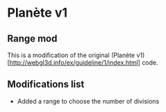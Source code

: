# Planète v1

## Range mod

This is a modification of the original (Planète v1)[http://webgl3d.info/ex/guideline/1/index.html] code.

## Modifications list

* Added a range to choose the number of divisions
